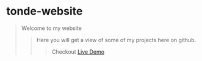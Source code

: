 # tonde-website

> Welcome to my website
>> Here you will get a view of some of my projects here on github.
>>> Checkout [Live Demo](https://pats101.github.io/tonde-website/)
